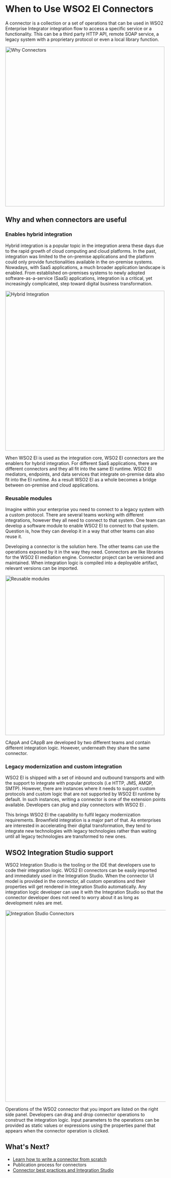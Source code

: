 # When to Use WSO2 EI Connectors

A connector is a collection or a set of operations that can be used in WSO2 Enterprise Integrator integration flow to access a specific service or a functionality. This can be a third party HTTP API, remote SOAP service, a legacy system with a proprietary protocol or even a local library function.

<img src="{{base_path}}/assets/img/integrate/connectors/why-connectors.png" title="Why Connectors" width="500" alt="Why Connectors"/>

## Why and when connectors are useful

### Enables hybrid integration

Hybrid integration is a popular topic in the integration arena these days due to the rapid growth of cloud computing and cloud platforms. In the past, integration was limited to the on-premise applications and the platform could only provide functionalities available in the on-premise systems. Nowadays, with SaaS applications, a much broader application landscape is enabled. From established on-premises systems to newly adopted software-as-a-service (SaaS) applications, integration is a critical, yet increasingly complicated, step toward digital business transformation. 

<img src="{{base_path}}/assets/img/integrate/connectors/why-connectors2.png" title="Hybrid Integration" width="500" alt="Hybrid Integration"/>

When WSO2 EI is used as the integration core, WSO2 EI connectors are the enablers for hybrid integration. For different SaaS applications, there are different connectors and they all fit into the same EI runtime. WSO2 EI mediators, endpoints, and data services that integrate on-premise data also fit into the EI runtime. As a result WSO2 EI as a whole becomes a bridge between on-premise and cloud applications. 

### Reusable modules 

Imagine within your enterprise you need to connect to a legacy system with a custom protocol. There are several teams working with different integrations, however they all need to connect to that system. One team can develop a software module to enable WSO2 EI to connect to that system. Question is, how they can develop it in a way that other teams can also reuse it. 

Developing a connector is the solution here. The other teams can use the operations exposed by it in the way they need. Connectors are like libraries for the WSO2 EI mediation engine. Connector project can be versioned and maintained. When integration logic is compiled into a deployable artifact, relevant versions can be imported. 

<img src="{{base_path}}/assets/img/integrate/connectors/why-connectors3.png" title="Reusable modules" width="500" alt="Reusable modules"/>

CAppA and CAppB are developed by two different teams and contain different integration logic. However, underneath they share the same connector. 

### Legacy modernization and custom integration 

WSO2 EI is shipped with a set of inbound and outbound transports and with the support to integrate with popular protocols (i.e HTTP, JMS, AMQP, SMTP). However, there are instances where it needs to support custom protocols and custom logic that are not supported by WSO2 EI runtime by default. In such instances, writing a connector is one of the extension points available. Developers can plug and play connectors with WSO2 EI .

This brings WSO2 EI the capability to fulfil legacy modernization requirements. Brownfield integration is a major part of that. As enterprises are interested in accelerating their digital transformation, they tend to integrate new technologies with legacy technologies rather than waiting until all legacy technologies are transformed to new ones. 

## WSO2 Integration Studio support 

WSO2 Integration Studio is the tooling or the IDE that developers use to code their integration logic. WOS2 EI connectors can be easily imported and immediately used in the Integration Studio. When the connector UI model is provided in the connector, all custom operations and their properties will get rendered in Integration Studio automatically. Any integration logic developer can use it with the Integration Studio so that the connector developer does not need to worry about it as long as development rules are met. 

<img src="{{base_path}}/assets/img/integrate/connectors/why-connectors4.png" title="Integration Studio Connectors" width="600" alt="Integration Studio Connectors"/>

Operations of the WSO2 connector that you import are listed on the right side panel. Developers can drag and drop connector operations to construct the integration logic. Input parameters to the operations can be provided as static values or expressions using the properties panel that appears when the connector operation is clicked. 

## What's Next?

* [Learn how to write a connector from scratch](develop-connectors.md) 
* Publication process for connectors 
* [Connector best practices and Integration Studio](connector-usage.md) 